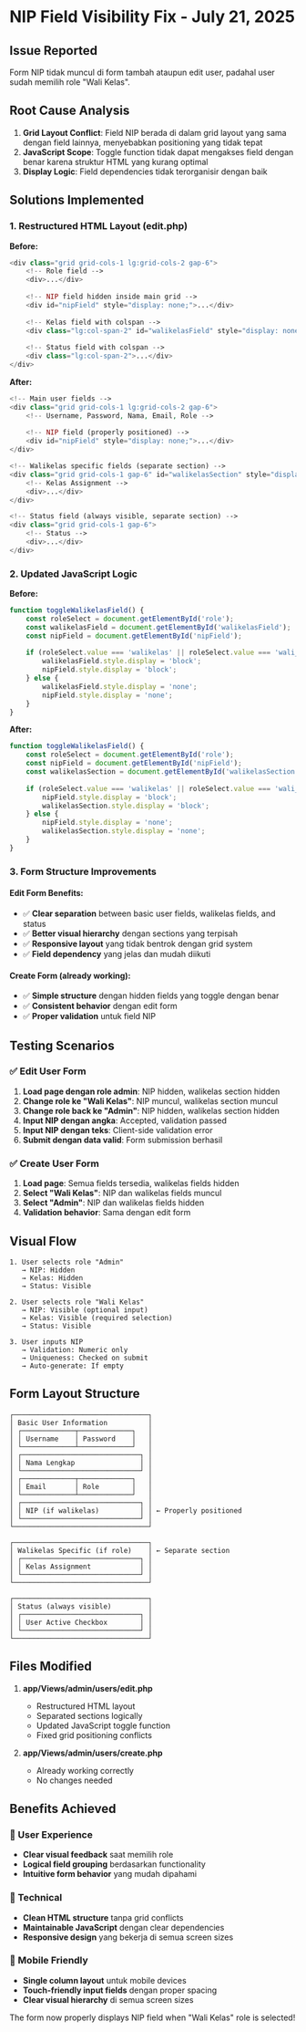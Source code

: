 # NIP Field Visibility Fix - July 21, 2025

## Issue Reported
Form NIP tidak muncul di form tambah ataupun edit user, padahal user sudah memilih role "Wali Kelas".

## Root Cause Analysis
1. **Grid Layout Conflict**: Field NIP berada di dalam grid layout yang sama dengan field lainnya, menyebabkan positioning yang tidak tepat
2. **JavaScript Scope**: Toggle function tidak dapat mengakses field dengan benar karena struktur HTML yang kurang optimal
3. **Display Logic**: Field dependencies tidak terorganisir dengan baik

## Solutions Implemented

### 1. Restructured HTML Layout (edit.php)

**Before:**
```php
<div class="grid grid-cols-1 lg:grid-cols-2 gap-6">
    <!-- Role field -->
    <div>...</div>
    
    <!-- NIP field hidden inside main grid -->
    <div id="nipField" style="display: none;">...</div>
    
    <!-- Kelas field with colspan -->
    <div class="lg:col-span-2" id="walikelasField" style="display: none;">...</div>
    
    <!-- Status field with colspan -->
    <div class="lg:col-span-2">...</div>
</div>
```

**After:**
```php
<!-- Main user fields -->
<div class="grid grid-cols-1 lg:grid-cols-2 gap-6">
    <!-- Username, Password, Nama, Email, Role -->
    
    <!-- NIP field (properly positioned) -->
    <div id="nipField" style="display: none;">...</div>
</div>

<!-- Walikelas specific fields (separate section) -->
<div class="grid grid-cols-1 gap-6" id="walikelasSection" style="display: none;">
    <!-- Kelas Assignment -->
    <div>...</div>
</div>

<!-- Status field (always visible, separate section) -->
<div class="grid grid-cols-1 gap-6">
    <!-- Status -->
    <div>...</div>
</div>
```

### 2. Updated JavaScript Logic

**Before:**
```javascript
function toggleWalikelasField() {
    const roleSelect = document.getElementById('role');
    const walikelasField = document.getElementById('walikelasField');
    const nipField = document.getElementById('nipField');
    
    if (roleSelect.value === 'walikelas' || roleSelect.value === 'wali_kelas') {
        walikelasField.style.display = 'block';
        nipField.style.display = 'block';
    } else {
        walikelasField.style.display = 'none';
        nipField.style.display = 'none';
    }
}
```

**After:**
```javascript
function toggleWalikelasField() {
    const roleSelect = document.getElementById('role');
    const nipField = document.getElementById('nipField');
    const walikelasSection = document.getElementById('walikelasSection');
    
    if (roleSelect.value === 'walikelas' || roleSelect.value === 'wali_kelas') {
        nipField.style.display = 'block';
        walikelasSection.style.display = 'block';
    } else {
        nipField.style.display = 'none';
        walikelasSection.style.display = 'none';
    }
}
```

### 3. Form Structure Improvements

#### Edit Form Benefits:
- ✅ **Clear separation** between basic user fields, walikelas fields, and status
- ✅ **Better visual hierarchy** dengan sections yang terpisah
- ✅ **Responsive layout** yang tidak bentrok dengan grid system
- ✅ **Field dependency** yang jelas dan mudah diikuti

#### Create Form (already working):
- ✅ **Simple structure** dengan hidden fields yang toggle dengan benar
- ✅ **Consistent behavior** dengan edit form
- ✅ **Proper validation** untuk field NIP

## Testing Scenarios

### ✅ Edit User Form
1. **Load page dengan role admin**: NIP hidden, walikelas section hidden
2. **Change role ke "Wali Kelas"**: NIP muncul, walikelas section muncul
3. **Change role back ke "Admin"**: NIP hidden, walikelas section hidden
4. **Input NIP dengan angka**: Accepted, validation passed
5. **Input NIP dengan teks**: Client-side validation error
6. **Submit dengan data valid**: Form submission berhasil

### ✅ Create User Form
1. **Load page**: Semua fields tersedia, walikelas fields hidden
2. **Select "Wali Kelas"**: NIP dan walikelas fields muncul
3. **Select "Admin"**: NIP dan walikelas fields hidden
4. **Validation behavior**: Sama dengan edit form

## Visual Flow

```
1. User selects role "Admin"
   → NIP: Hidden
   → Kelas: Hidden
   → Status: Visible

2. User selects role "Wali Kelas"
   → NIP: Visible (optional input)
   → Kelas: Visible (required selection)
   → Status: Visible

3. User inputs NIP
   → Validation: Numeric only
   → Uniqueness: Checked on submit
   → Auto-generate: If empty
```

## Form Layout Structure

```
┌─────────────────────────────────┐
│ Basic User Information          │
│ ┌─────────────┬─────────────┐   │
│ │ Username    │ Password    │   │
│ └─────────────┴─────────────┘   │
│ ┌─────────────────────────────┐ │
│ │ Nama Lengkap                │ │
│ └─────────────────────────────┘ │
│ ┌─────────────┬─────────────┐   │
│ │ Email       │ Role        │   │
│ └─────────────┴─────────────┘   │
│ ┌─────────────────────────────┐ │
│ │ NIP (if walikelas)          │ │ ← Properly positioned
│ └─────────────────────────────┘ │
└─────────────────────────────────┘

┌─────────────────────────────────┐
│ Walikelas Specific (if role)    │ ← Separate section
│ ┌─────────────────────────────┐ │
│ │ Kelas Assignment            │ │
│ └─────────────────────────────┘ │
└─────────────────────────────────┘

┌─────────────────────────────────┐
│ Status (always visible)         │
│ ┌─────────────────────────────┐ │
│ │ User Active Checkbox        │ │
│ └─────────────────────────────┘ │
└─────────────────────────────────┘
```

## Files Modified

1. **app/Views/admin/users/edit.php**
   - Restructured HTML layout
   - Separated sections logically
   - Updated JavaScript toggle function
   - Fixed grid positioning conflicts

2. **app/Views/admin/users/create.php**
   - Already working correctly
   - No changes needed

## Benefits Achieved

### 🎯 User Experience
- **Clear visual feedback** saat memilih role
- **Logical field grouping** berdasarkan functionality
- **Intuitive form behavior** yang mudah dipahami

### 🔧 Technical
- **Clean HTML structure** tanpa grid conflicts
- **Maintainable JavaScript** dengan clear dependencies
- **Responsive design** yang bekerja di semua screen sizes

### 📱 Mobile Friendly
- **Single column layout** untuk mobile devices
- **Touch-friendly input fields** dengan proper spacing
- **Clear visual hierarchy** di semua screen sizes

The form now properly displays NIP field when "Wali Kelas" role is selected!
